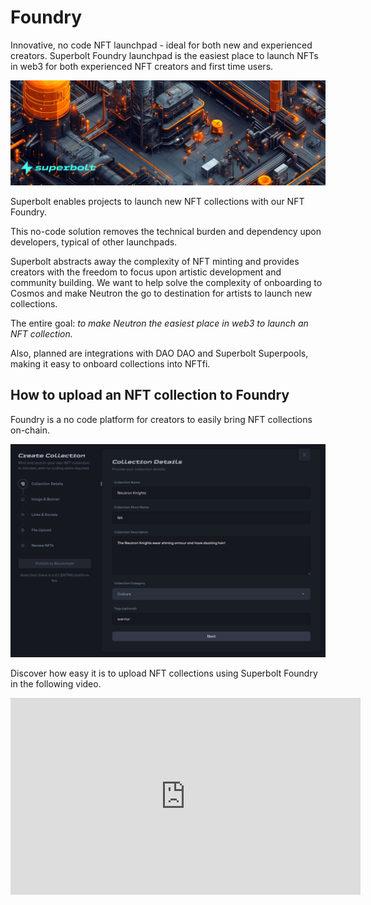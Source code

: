 # Foundry
Innovative, no code NFT launchpad - ideal for both new and experienced creators. Superbolt Foundry launchpad is the easiest place to launch NFTs in web3 for both experienced NFT creators and first time users.

![Superbolt Foundry](image.png)

Superbolt enables projects to launch new NFT collections with our NFT Foundry.

This no-code solution removes the technical burden and dependency upon developers, typical of other launchpads.

Superbolt abstracts away the complexity of NFT minting and provides creators with the freedom to focus upon artistic development and community building. We want to help solve the complexity of onboarding to Cosmos and make Neutron the go to destination for artists to launch new collections.

The entire goal: *to make Neutron the easiest place in web3 to launch an NFT collection.*

Also, planned are integrations with DAO DAO and Superbolt Superpools, making it easy to onboard collections into NFTfi.

## How to upload an NFT collection to Foundry

Foundry is a no code platform for creators to easily bring NFT collections on-chain.

![Foundty launchpad](<Foundry 1.png>)

Discover how easy it is to upload NFT collections using Superbolt Foundry in the following video.

<iframe width="560" height="315" src="https://www.youtube.com/embed/wF76C2BqizA?si=b4MOME0-5YagBRu7" title="YouTube video player" frameborder="0" allow="accelerometer; autoplay; clipboard-write; encrypted-media; gyroscope; picture-in-picture; web-share" referrerpolicy="strict-origin-when-cross-origin" allowfullscreen></iframe>
